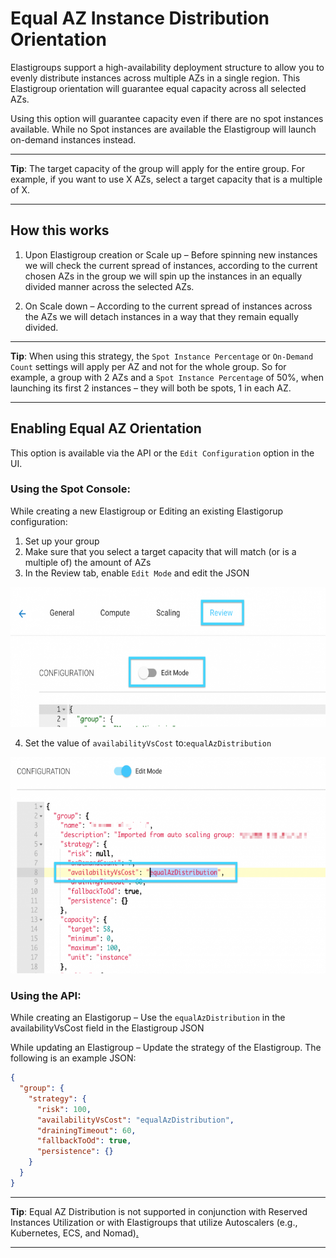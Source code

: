 # Equal AZ Instance Distribution Orientation

Elastigroups support a high-availability deployment structure to allow you to evenly distribute instances across multiple AZs in a single region. This Elastigroup orientation will guarantee equal capacity across all selected AZs.

Using this option will guarantee capacity even if there are no spot instances available. While no Spot instances are available the Elastigroup will launch on-demand instances instead.

---

**Tip**: The target capacity of the group will apply for the entire group. For example, if you want to use X AZs, select a target capacity that is a multiple of X.

---

## How this works

1. Upon Elastigroup creation or Scale up – Before spinning new instances we will check the current spread of instances, according to the current chosen AZs in the group we will spin up the instances in an equally divided manner across the selected AZs.

2. On Scale down – According to the current spread of instances across the AZs we will detach instances in a way that they remain equally divided.

---

**Tip**: When using this strategy, the `Spot Instance Percentage` or `On-Demand Count` settings will apply per AZ and not for the whole group. So for example, a group with 2 AZs and a `Spot Instance Percentage` of 50%, when launching its first 2 instances – they will both be spots, 1 in each AZ.

---

## Enabling Equal AZ Orientation

This option is available via the API or the `Edit Configuration` option in the UI.

### Using the Spot Console:

While creating a new Elastigroup or Editing an existing Elastigorup configuration:

1. Set up your group
2. Make sure that you select a target capacity that will match (or is a multiple of) the amount of AZs
3. In the Review tab, enable `Edit Mode` and edit the JSON

<img src="/elastigroup/_media/corefeatures-equalaz-01.png" width="600" height="224" />

4. Set the value of `availabilityVsCost` to:`equalAzDistribution`

<img src="/elastigroup/_media/corefeatures-equalaz-02.png" width="600" height="346" />

### Using the API:

While creating an Elastigorup – Use the `equalAzDistribution` in the availabilityVsCost field in the Elastigroup JSON

While updating an Elastigroup – Update the strategy of the Elastigroup. The following is an example JSON:

```json
{
  "group": {
    "strategy": {
      "risk": 100,
      "availabilityVsCost": "equalAzDistribution",
      "drainingTimeout": 60,
      "fallbackToOd": true,
      "persistence": {}
    }
  }
}
```

---

**Tip**: Equal AZ Distribution is not supported in conjunction with Reserved Instances Utilization or with Elastigroups that utilize Autoscalers (e.g., Kubernetes, ECS, and Nomad)[.](elastigroup/features/core-features/diagram-rebalancing-flow.md)

---
